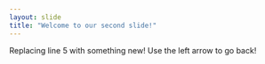 ```yaml
---
layout: slide
title: "Welcome to our second slide!"
---
```

Replacing line 5 with something new!
Use the left arrow to go back!

